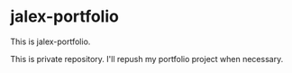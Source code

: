 # jalex-portfolio
This is jalex-portfolio.

This is private repository. I'll repush my portfolio project when necessary.
